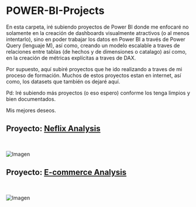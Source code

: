 # POWER-BI-Projects

En esta carpeta, iré subiendo proyectos de Power BI donde me enfocaré no solamente en la creación de dashboards visualmente atractivos (o al menos intentarlo), sino
en poder trabajar los datos en Power BI a través de Power Query (lenguaje M), así como, creando un modelo escalable a traves de relaciones entre tablas (de hechos y de
dimensiones o catalago) así como, en la creación de métricas explícitas a traves de DAX.

Por supuesto, aquí subiré proyectos que he ido realizando a traves de mi proceso de formación. Muchos de estos proyectos estan en internet, así como, los datasets que
también os dejaré aquí. 

Pd: Iré subiendo más proyectos (o eso espero) conforme los tenga limpios y bien documentados.

Mis mejores deseos.


## Proyecto: [Neflix Analysis](https://github.com/StatisticsWithJIMP/POWER-BI/tree/main/2_Proyecto_Netflix)
<br>

![Imagen](https://github.com/StatisticsWithJIMP/POWER-BI/blob/main/2_Proyecto_Netflix/NF_DB.jpg)

## Proyecto: [E-commerce Analysis](https://github.com/StatisticsWithJIMP/POWER-BI/tree/main/1_Proyecto_Ecommerce_Time)
<br>

![Imagen](https://github.com/StatisticsWithJIMP/POWER-BI/blob/main/1_Proyecto_Ecommerce_Time/PT_DB_EC.jpg)
